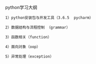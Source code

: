 python学习大纲

    1）python安装包与开发工具（3.6.5  pycharm）

    2）数据结构与流程控制 （grammar）

    3）函数相关（function）

    4）面向对象（oop）

    5）异常处理（exception）